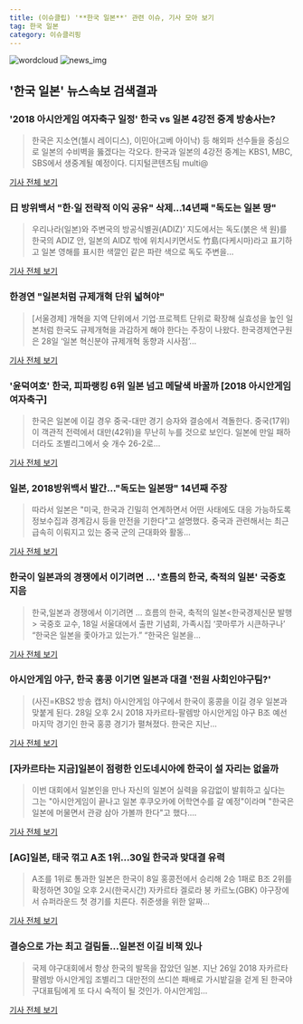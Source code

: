 ```yaml
---
title: (이슈클립) '**한국 일본**' 관련 이슈, 기사 모아 보기
tag: 한국 일본
category: 이슈클리핑
---
```

![wordcloud](https://s3.ap-northeast-2.amazonaws.com/lyrics101-wordcloud/2018-08-28-1535442104.png)
![news_img](https://user-images.githubusercontent.com/42597476/44507050-1206f400-a6e4-11e8-8d98-7ffbfebb353f.png)
## **'**한국 일본**'** 뉴스속보 검색결과
### '2018 아시안게임 여자축구 일정' 한국 vs 일본 4강전 중계 방송사는?

>한국은 지소연(첼시 레이디스), 이민아(고베 아이낙) 등 해외파 선수들을 중심으로 일본의 수비벽을 뚫겠다는 각오다. 한국과 일본의 4강전 중계는 KBS1, MBC, SBS에서 생중계될 예정이다. 디지털콘텐츠팀 multi@

<a href="http://news20.busan.com/controller/newsController.jsp?newsId=20180828000096" target="_blank">기사 전체 보기</a>

### 日 방위백서 "한·일 전략적 이익 공유" 삭제…14년째 "독도는 일본 땅"

>우리나라(일본)와 주변국의 방공식별권(ADIZ)’ 지도에서는 독도(붉은 색 원)를 한국의 ADIZ 안, 일본의 AIDZ 밖에 위치시키면서도 竹島(다케시마)라고 표기하고 일본 영해를 표시한 색깔인 같은 파란 색으로 독도 주변을...

<a href="http://www.segye.com/content/html/2018/08/28/20180828001335.html?OutUrl=naver" target="_blank">기사 전체 보기</a>

### 한경연 "일본처럼 규제개혁 단위 넓혀야"

>[서울경제] 개혁을 지역 단위에서 기업·프로젝트 단위로 확장해 실효성을 높인 일본처럼 한국도 규제개혁을 과감하게 해야 한다는 주장이 나왔다. 한국경제연구원은 28일 ‘일본 혁신분야 규제개혁 동향과 시사점’...

<a href="http://www.sedaily.com/NewsView/1S3JBKXOBY" target="_blank">기사 전체 보기</a>

### '윤덕여호' 한국, 피파랭킹 6위 일본 넘고 메달색 바꿀까 [2018 아시안게임 여자축구]

>한국은 일본에 이길 경우 중국-대만 경기 승자와 결승에서 격돌한다.  중국(17위)이 객관적 전력에서 대만(42위)을 무난히 누를 것으로 보인다.  일본에 만일 패하더라도 조별리그에서 슛 개수 26-2로...

<a href="http://www.sportsq.co.kr/news/articleView.html?idxno=300408" target="_blank">기사 전체 보기</a>

### 일본, 2018방위백서 발간…"독도는 일본땅" 14년째 주장

>따라서 일본은 "미국, 한국과 긴밀히 연계하면서 어떤 사태에도 대응 가능하도록 정보수집과 경계감시 등을 만전을 기한다"고 설명했다. 중국과 관련해서는 최근 급속히 이뤄지고 있는 중국 군의 근대화와 활동...

<a href="http://www.newsis.com/view/?id=NISX20180828_0000401775&cID=10101&pID=10100" target="_blank">기사 전체 보기</a>

### 한국이 일본과의 경쟁에서 이기려면 … '흐름의 한국, 축적의 일본' 국중호 지음

>한국,일본과 경쟁에서 이기려면 … 흐름의 한국, 축적의 일본<한국경제신문 발행> 국중호 교수, 18일 서울대에서 출판 기념회, 가족시집 ‘콧마루가 시큰하구나’ “한국은 일본을 좇아가고 있는가.” “한국은 일본을...

<a href="http://news.hankyung.com/article/2018082860217" target="_blank">기사 전체 보기</a>

### 아시안게임 야구, 한국 홍콩 이기면 일본과 대결 '전원 사회인야구팀?'

>(사진=KBS2 방송 캡처) 아시안게임 야구에서 한국이 홍콩을 이길 경우 일본과 맞붙게 된다.   28일 오후 2시 2018 자카르타-팔렘방 아시안게임 야구 B조 예선 마지막 경기인 한국 홍콩 경기가 펼쳐졌다.   한국은 지난...

<a href="http://www.etnews.com/20180828000307" target="_blank">기사 전체 보기</a>

### [자카르타는 지금]일본이 점령한 인도네시아에 한국이 설 자리는 없을까

>이번 대회에서 일본인을 만나 자신의 일본어 실력을 유감없이 발휘하고 싶다는 그는 "아시안게임이 끝나고 일본 후쿠오카에 어학연수를 갈 예정"이라며 "한국은 일본에 머물면서 관광 삼아 가볼까 한다"고 했다....

<a href="http://news.imaeil.com/Sports/2018082815103846113" target="_blank">기사 전체 보기</a>

### [AG]일본, 태국 꺾고 A조 1위…30일 한국과 맞대결 유력

>A조를 1위로 통과한 일본은 한국이 8일 홍콩전에서 승리해 2승 1패로 B조 2위를 확정하면 30일 오후 2시(한국시간) 자카르타 겔로라 붕 카르노(GBK) 야구장에서 슈퍼라운드 첫 경기를 치른다. 취준생을 위한 알짜...

<a href="http://starin.edaily.co.kr/news/newspath.asp?newsid=01259526619311912" target="_blank">기사 전체 보기</a>

### 결승으로 가는 최고 걸림돌…일본전 이길 비책 있나

>국제 야구대회에서 항상 한국의 발목을 잡았던 일본. 지난 26일 2018 자카르타 팔렘방 아시안게임 조별리그 대만전의 쓰디쓴 패배로 가시밭길을 걷게 된 한국야구대표팀에게 또 다시 숙적이 될 것인가. 아시안게임...

<a href="http://www.sportsworldi.com/content/html/2018/08/28/20180828645648.html" target="_blank">기사 전체 보기</a>


